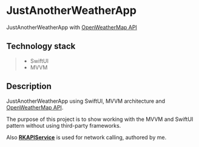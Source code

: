 #  **JustAnotherWeatherApp** 
JustAnotherWeatherApp with [OpenWeatherMap API](https://api.openweathermap.org/data/2.5/weather)

<!--
https://user-images.githubusercontent.com/95620294/169780174-0961a643-6ed5-469a-abd6-6fc7690b974c.mov
-->

## Technology stack
> - SwiftUI
> - MVVM

## Description
JustAnotherWeatherApp using SwiftUI, MVVM architecture and [OpenWeatherMap API](https://api.openweathermap.org/data/2.5/weather).

The purpose of this project is to show working with the MVVM and SwiftUI pattern without using third-party frameworks.

Also **[RKAPIService](https://github.com/TheRakiburKhan/RKAPIService)** is used for network calling, authored by me.

<!--
![Снимок экрана 2022-04-06 в 08 21 02](https://user-images.githubusercontent.com/95620294/161901327-fa804e07-e1fb-4ef7-a13f-f4ee2df37f20.png)
![Снимок экрана 2022-04-06 в 08 20 47](https://user-images.githubusercontent.com/95620294/161901336-abac2438-6a8a-4dcf-9d66-18b0c62925d7.png)
-->
